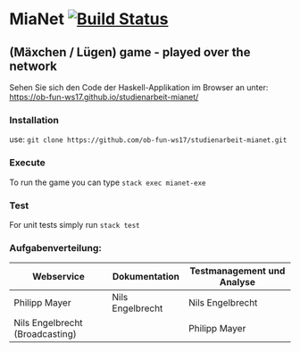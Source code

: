 # MiaNet [![Build Status](https://travis-ci.org/ob-fun-ws17/studienarbeit-mianet.svg?branch=master)](https://travis-ci.org/ob-fun-ws17/studienarbeit-mianet)
## (Mäxchen / Lügen) game - played over the network

Sehen Sie sich den Code der Haskell-Applikation im Browser an unter:
https://ob-fun-ws17.github.io/studienarbeit-mianet/

### Installation
use: ```git clone https://github.com/ob-fun-ws17/studienarbeit-mianet.git```

### Execute
To run the game you can type ```stack exec mianet-exe```


### Test
For unit tests simply run ```stack test```


### Aufgabenverteilung:
| Webservice                      | Dokumentation    | Testmanagement und Analyse   |
| ------------------------------- | ---------------- | ---------------------------- |
| Philipp Mayer                   | Nils Engelbrecht | Nils Engelbrecht             |
| Nils Engelbrecht (Broadcasting) |                  | Philipp Mayer                |
